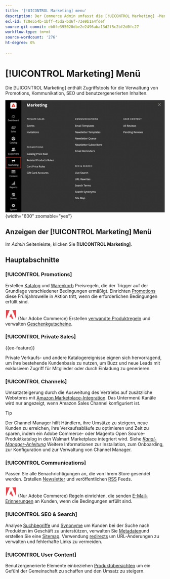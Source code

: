 ```yaml
---
title: '[!UICONTROL Marketing] menu'
description: Der Commerce Admin umfasst die [!UICONTROL Marketing] -Menü, das Zugriffstools für die Verwaltung von Promotions, Kommunikation, SEO und benutzergenerierten Inhalten bietet.
exl-id: fc0e554b-1bff-45da-bd6f-73e9b1a4fdef
source-git-commit: eb0fe395020dbe2e2496aba13d2f5c2bf2d0fc27
workflow-type: tm+mt
source-wordcount: '276'
ht-degree: 0%

---
```


# [!UICONTROL Marketing] Menü

Die [!UICONTROL Marketing] enthält Zugriffstools für die Verwaltung von Promotions, Kommunikation, SEO und benutzergenerierten Inhalten.

![Commerce Admin - Marketing-Menü](./assets/admin-menu-marketing-ee.png){width="600" zoomable="yes"}

## Anzeigen der [!UICONTROL Marketing] Menü

Im _Admin_ Seitenleiste, klicken Sie **[!UICONTROL Marketing]**.

## Hauptabschnitte

### [!UICONTROL Promotions]

Erstellen [Katalog](price-rules-catalog.md) und [Warenkorb](price-rules-cart.md) Preisregeln, die der Trigger auf der Grundlage verschiedener Bedingungen ermäßigt. Einrichten [Promotions](introduction.md#promotions) diese Frühjahrswelle in Aktion tritt, wenn die erforderlichen Bedingungen erfüllt sind.

![Adobe Commerce](../assets/adobe-logo.svg) (Nur Adobe Commerce) Erstellen [verwandte Produktregeln](product-related-rules.md) und verwalten [Geschenkgutscheine](../stores-purchase/product-gift-card-accounts.md).

### [!UICONTROL Private Sales]

{{ee-feature}}

Private Verkaufs- und andere Katalogereignisse eignen sich hervorragend, um Ihre bestehende Kundenbasis zu nutzen, um Buzz und neue Leads mit exklusivem Zugriff für Mitglieder oder durch Einladung zu generieren.

### [!UICONTROL Channels]

Umsatzsteigerung durch die Ausweitung des Vertriebs auf zusätzliche Webstores mit [Amazon Marketplace-Integration](https://experienceleague.adobe.com/docs/commerce-channels/amazon/overview.html). Das Untermenü Kanäle wird nur angezeigt, wenn Amazon Sales Channel konfiguriert ist.

>[!TIP]
>
>Der Channel Manager hilft Händlern, ihre Umsätze zu steigern, neue Kunden zu erreichen, ihre Verkaufsabläufe zu optimieren und Zeit zu sparen, indem ein Adobe Commerce- oder Magento Open Source-Produktkatalog in den Walmart Marketplace integriert wird. Siehe [_Kanal-Manager-Anleitung_](https://experienceleague.adobe.com/docs/commerce-channels/channel-manager/intro-to-channel-manager/overview.html) Weitere Informationen zur Installation, zum Onboarding, zur Konfiguration und zur Verwaltung von Channel Manager.

### [!UICONTROL Communications]

Passen Sie alle Benachrichtigungen an, die von Ihrem Store gesendet werden. Erstellen [Newsletter](newsletters.md) und veröffentlichen [RSS](social-rss.md#rss-feeds) Feeds.

![Adobe Commerce](../assets/adobe-logo.svg) (Nur Adobe Commerce) Regeln einrichten, die senden [E-Mail-Erinnerungen](email-reminder-rules.md) an Kunden, wenn die Bedingungen erfüllt sind.

### [!UICONTROL SEO & Search]

Analyse [Suchbegriffe](../catalog/search-terms.md) und [Synonyme](../catalog/search-terms.md#search-synonyms) um Kunden bei der Suche nach Produkten im Geschäft zu unterstützen, verwalten Sie [Metadaten](meta-data.md)und erstellen Sie eine [Sitemap](sitemap-xml.md). Verwendung [redirects](url-rewrite.md) um URL-Änderungen zu verwalten und fehlerhafte Links zu vermeiden.

### [!UICONTROL User Content]

Benutzergenerierte Elemente einbeziehen [Produktübersichten](product-reviews.md) um ein Gefühl der Gemeinschaft zu schaffen und den Umsatz zu steigern.
